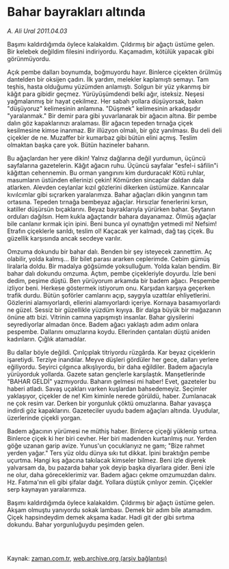 # Bahar bayrakları altında

*A. Ali Ural 2011.04.03*

<td class="columnist-detail">
<p>Başımı kaldırdığımda öylece kalakaldım. Çıldırmış bir ağaçtı üstüme gelen. Bir kelebek değildim filesini indiriyordu. Kaçamadım, kötülük yapacak gibi görünmüyordu.</p>
<p>
<div id="haberMetinDiv">
<p>Açık pembe dalları boynumda, boğmuyordu hayır. Binlerce çiçekten örülmüş dantelden bir oksijen çadırı. İlk yardım, melekler kaplamıştı semayı. Tam teşhis, hasta olduğumu yüzümden anlamıştı. Solgun bir yüz yıkanmış bir kâğıt para gibidir geçmez. Yürüyüşümdendi belki ağır, isteksiz. Neşesi yağmalanmış bir hayat çekilmez. Her sabah yollara düşüyorsak, bakın "düşüyoruz" kelimesinin anlamına. "Düşmek" kelimesinin arkadaşıdır "yaralanmak." Bir demir para gibi yuvarlanarak bir ağacın altına. Bir pembe dalın göz kapaklarınızı aralaması. Bir ağacın tepeden tırnağa çiçek kesilmesine kimse inanmaz. Bir illüzyon olmalı, bir göz yanılması. Bu deli deli çiçekler de ne. Muzaffer bir kumarbaz gibi bütün elini açmış. Teslim olmaktan başka çare yok. Bütün hazineler baharın.
<p>Bu ağaçlardan her yere dikin! Yalnız dağlarına değil yurdumun, üçüncü sayfalarına gazetelerin. Kâğıt ağacın ruhu. Üçüncü sayfalar "esfel-i sâfilin"i kâğıttan cehennemin. Bu orman yangınını kim durduracak! Kötü ruhlar, masumların üstünden ellerinizi çekin! Kömürden sincaplar daldan dala atlarken. Alevden ceylanlar kızıl gözlerini dikerken üstümüze. Karıncalar kıvılcımlar gibi sıçrarken yaralarımıza. Bahar ağaçları dikin yangının tam ortasına. Tepeden tırnağa bembeyaz ağaçlar. Hırsızlar fenerlerini kırsın, katiller düşürsün bıçaklarını. Beyaz bayraklarıyla yürürken bahar. Şeytanın orduları dağılsın. Hem kukla ağaçtandır bahara dayanamaz. Ölmüş ağaçlar bile canlanır kırmak için ipini. Beni bunca yıl oynattığın yetmedi mi! Nefsim! Etrafın çiçeklerle sarıldı, teslim ol! Kaçacak yer kalmadı, dağ taş çiçek. Bu güzellik karşısında ancak secdeye varılır.
<p>Omzuma dokundu bir bahar dalı. Benden bir şey isteyecek zannettim. Aç olabilir, yolda kalmış... Bir bilet parası ararken ceplerimde. Cebim gümüş liralarla doldu. Bir madalya göğsümde yoksulluğum. Yolda kalan bendim. Bir bahar dalı dokundu omzuma. Açtım, pembe çiçekleriyle doyurdu. İzle beni dedim, peşime düştü. Ben yürüyorum arkamda bir badem ağacı. Pespembe izliyor beni. Herkese göstermek istiyorum onu. Karşıdan karşıya geçerken trafik durdu. Bütün şoförler camlarını açıp, saygıyla uzattılar ehliyetlerini. Gözlerini alamıyorlardı, ellerini alamıyorlardı içeriye. Kornaya basamıyorlardı ne güzel. Sessiz bir güzellikle yüzdüm kıyıya. Bir dalga büyük bir mağazanın önüne attı bizi. Vitrinin camına yapışmıştı insanlar. Bahar giysilerini seyrediyorlar almadan önce. Badem ağacı yaklaştı adım adım onlara pespembe. Dallarını omuzlarına koydu. Ellerinden çantaları düştü aniden kadınların. Çığlık atamadılar.
<p>Bu dallar böyle değildi. Çırılçıplak titriyordu rüzgârda. Kar beyaz çiçeklerin işaretiydi. Terziye inandılar. Meyve düşleri gördüler her gece, dalları yerlere eğiliyordu. Seyirci çılgınca alkışlıyordu, bir daha eğildiler. Badem ağacıyla yürüyorduk yollarda. Gazete satan gençlerle karşılaştık. Manşetlerinde "BAHAR GELDİ" yazmıyordu. Baharın gelmesi mi haber! Evet, gazeteler bu haberi atladı. Savaş uçakları varken kuşlardan bahsedemeyiz. Seçimler yaklaşıyor, çiçekler de ne! Kim kiminle nerede görüldü, haber. Zumlanacak ne çok resim var. Derken bir yorgunluk çöktü omuzlarına. Bahar yavaşça indirdi göz kapaklarını. Gazeteciler uyudu badem ağaçları altında. Uyudular, üzerlerinde çiçekli yorgan.
<p>Badem ağacının yürümesi ne müthiş haber. Binlerce çiçeği yüklenip sırtına. Binlerce çiçek ki her biri cevher. Her biri madenden kurtarılmış nur. Yerden göğe uzanan garip avize. Yunus'un çocuklarıyız ne gam; "Bize rahmet yerden yağar." Ters yüz oldu dünya sıkı tut dikkat. İpini bıraktığın pembe uçurtma. Hangi kış ağacına takılacak kimseler bilmez. Beni izle diyerek yalvarsam da, bu pazarda bahar yok deyip başka diyarlara gider. Beni izle ne olur, daha göreceklerimiz var. Badem ağacı çekme omzumuzdan dalını. Hz. Fatıma'nın eli gibi şifalar dağıt. Yollara düştük çınlıyor zemin. Çiçekler serp kaynayan yaralarımıza.
<p>Başımı kaldırdığımda öylece kalakaldım. Çıldırmış bir ağaçtı üstüme gelen. Akşam olmuştu yanıyordu sokak lambası. Demek bir adım bile atamadım. Çiçek hapsindeydim demek akşama kadar. Hadi git der gibi sırtıma dokundu. Bahar yorgunluğuydu peşimden gelen.</p></p></p></p></p></p></div>
</p>


<p><br>
		 </br></p></td>

Kaynak: [zaman.com.tr](http://zaman.com.tr/yazar.do?yazino=1116462), [web.archive.org (arşiv bağlantısı)](http://web.archive.org/web/20110809071324/http://www.zaman.com.tr:80/yazar.do?yazino=1116462)
